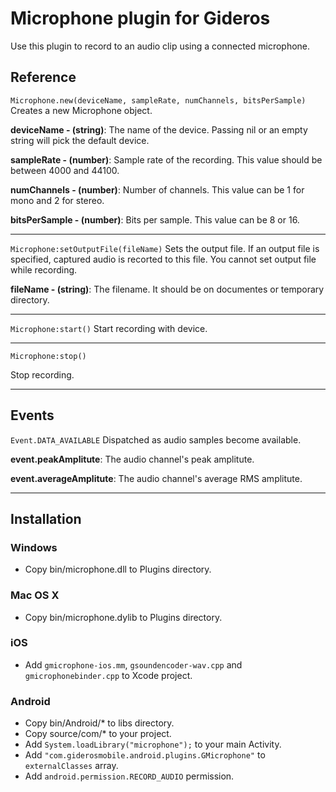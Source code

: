 Microphone plugin for Gideros
=============================

Use this plugin to record to an audio clip using a connected microphone.

## Reference

`Microphone.new(deviceName, sampleRate, numChannels, bitsPerSample)`
Creates a new Microphone object. 

**deviceName - (string)**: The name of the device. Passing nil or an empty string will pick the default device.

**sampleRate - (number)**: Sample rate of the recording. This value should be between 4000 and 44100.

**numChannels - (number)**: Number of channels. This value can be 1 for mono and 2 for stereo.

**bitsPerSample - (number)**: Bits per sample. This value can be 8 or 16. 

----
`Microphone:setOutputFile(fileName)`
Sets the output file. If an output file is specified, captured audio is recorted to this file. You cannot set output file while recording.

**fileName - (string)**: The filename. It should be on documentes or temporary directory.

----

`Microphone:start()`
Start recording with device.

----

`Microphone:stop()`

Stop recording.

----

## Events
`Event.DATA_AVAILABLE`
Dispatched as audio samples become available.

**event.peakAmplitute**: The audio channel's peak amplitute.

**event.averageAmplitute**: The audio channel's average RMS amplitute.

----

## Installation

### Windows
* Copy bin/microphone.dll to Plugins directory.

### Mac OS X
* Copy bin/microphone.dylib to Plugins directory.

### iOS
* Add `gmicrophone-ios.mm`, `gsoundencoder-wav.cpp` and `gmicrophonebinder.cpp` to Xcode project.

### Android
* Copy bin/Android/* to libs directory.
* Copy source/com/* to your project.
* Add `System.loadLibrary("microphone");` to your main Activity.
* Add `"com.giderosmobile.android.plugins.GMicrophone"` to `externalClasses` array.
* Add `android.permission.RECORD_AUDIO` permission.


